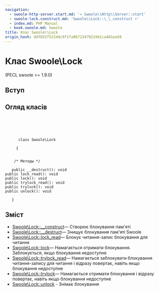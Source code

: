 ```yaml
---
navigation:
  - swoole-http-server.start.md: '« Swoole\\Http\\Server::start'
  - swoole-lock.construct.md: 'Swoole\\Lock::\_\_construct »'
  - index.md: PHP Manual
  - book.swoole.md: Swoole
title: Клас Swoole\\Lock
origin_hash: ddf652f5224dc9f1fa9671347921941ca401ea50
---
```

# Клас Swoole\\Lock

(PECL swoole >= 1.9.0)

## Вступ

## Огляд класів

```classsynopsis



    
     
      class Swoole\Lock
     
     {


    /* Методы */
    
   public __destruct(): void
public lock_read(): void
public lock(): void
public trylock_read(): void
public trylock(): void
public unlock(): void

   }
```

## Зміст

-   [Swoole\\Lock::\_\_construct](swoole-lock.construct.md)— Створює блокування пам'яті
-   [Swoole\\Lock::\_\_destruct](swoole-lock.destruct.md)— Знищує блокування пам'яті Swoole
-   [Swoole\\Lock::lock\_read](swoole-lock.lock-read.md)— Блокує читання-запис блокування для читання
-   [Swoole\\Lock::lock](swoole-lock.lock.md)— Намагається отримати блокування. Заблокується, якщо блокування недоступне
-   [Swoole\\Lock::trylock\_read](swoole-lock.trylock-read.md)— Намагається заблокувати блокування читання-запису для читання і відразу повертає, навіть якщо блокування недоступне
-   [Swoole\\Lock::trylock](swoole-lock.trylock.md)— Намагається отримати блокування і відразу повертає, навіть якщо блокування недоступне
-   [Swoole\\Lock::unlock](swoole-lock.unlock.md) \- Знімає блокування
